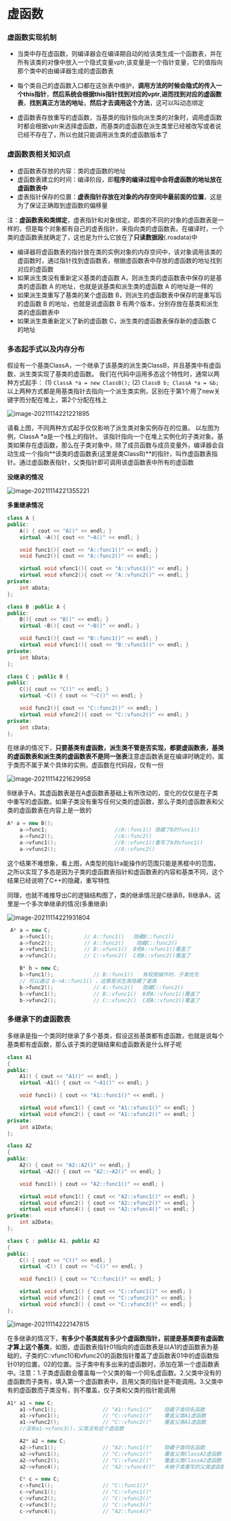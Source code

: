 # 虚函数

### 虚函数实现机制

* 当类中存在虚函数，则编译器会在编译期自动的给该类生成一个函数表，并在所有该类的对像中放入一个隐式变量vptr,该变量是一个指针变量，它的值指向那个类中的由编译器生成的虚函数表

* 每个类自己的虚函数入口都在这张表中维护，**调用方法的时候会隐式的传入一个this指针**，**然后系统会根据this指针找到对应的vptr**,**进而找到对应的虚函数表**，**找到真正方法的地址**，**然后才去调用这个方法**，这可以叫动态绑定

* 虚函数表存放重写的虚函数，当基类的指针指向派生类的对象时，调用虚函数时都会根据vptr来选择虚函数，而基类的虚函数在派生类里已经被改写或者说已经不存在了，所以也就只能调用派生类的虚函数版本了  
  

### 虚函数表相关知识点

- 虚函数表存放的内容：类的虚函数的地址
- 虚函数表建立的时间：编译阶段，即**程序的编译过程中会将虚函数的地址放在虚函数表中**
- 虚表指针保存的位置：**虚表指针存放在对象的内存空间中最前面的位置**，这是为了保证正确取到虚函数的偏移量

注：**虚函数表和类绑定**，虚表指针和对象绑定。即类的不同的对象的虚函数表是一样的，但是每个对象都有自己的虚表指针，来指向类的虚函数表。在编译时，一个类的虚函数表就确定了，这也是为什么它放在了**只读数据段**(.roadata)中

- 编译器将虚函数表的指针放在类的实例对象的内存空间中，该对象调用该类的虚函数时，通过指针找到虚函数表，根据虚函数表中存放的虚函数的地址找到对应的虚函数
- 如果派生类没有重新定义基类的虚函数 A，则派生类的虚函数表中保存的是基类的虚函数 A 的地址，也就是说基类和派生类的虚函数 A 的地址是一样的
- 如果派生类重写了基类的某个虚函数 B，则派生的虚函数表中保存的是重写后的虚函数 B 的地址，也就是说虚函数 B 有两个版本，分别存放在基类和派生类的虚函数表中
- 如果派生类重新定义了新的虚函数 C，派生类的虚函数表保存新的虚函数 C 的地址  
  

### 多态起手式以及内存分布

假设有一个基类ClassA，一个继承了该基类的派生类ClassB，并且基类中有虚函数，派生类实现了基类的虚函数。 我们在代码中运用多态这个特性时，通常以两种方式起手： (1) `ClassA *a = new ClassB();` (2) `ClassB b; ClassA *a = &b;` 以上两种方式都是用基类指针去指向一个派生类实例，区别在于第1个用了new关键字而分配在堆上，第2个分配在栈上

![image-20211114221221895](C:\Users\hp\AppData\Roaming\Typora\typora-user-images\image-20211114221221895.png)

请看上图，不同两种方式起手仅仅影响了派生类对象实例存在的位置。 以左图为例，ClassA *a是一个栈上的指针。 该指针指向一个在堆上实例化的子类对象。基类如果存在虚函数，那么在子类对象中，除了成员函数与成员变量外，编译器会自动生成一个指向**该类的虚函数表(这里是类ClassB)**的指针，叫作虚函数表指针。通过虚函数表指针，父类指针即可调用该虚函数表中所有的虚函数  


**没继承的情况**

![image-20211114221355221](C:\Users\hp\AppData\Roaming\Typora\typora-user-images\image-20211114221355221.png)

**多重继承情况**

```c++
class A {
public:
    A() { cout << "A()" << endl; }
    virtual ~A(){ cout << "~A()" << endl; }

    void func1(){ cout << "A::func1()" << endl; }
    void func2(){ cout << "A::func2()" << endl; }

    virtual void vfunc1(){ cout << "A::vfunc1()" << endl; }
    virtual void vfunc2(){ cout << "A::vfunc2()" << endl; }
private:
    int aData;
};

class B :public A {
public:
    B(){ cout << "B()" << endl; }
    virtual ~B(){ cout << "~B()" << endl; }

    void func1(){ cout << "B::func1()" << endl; }
    virtual void vfunc1(){ cout << "B::vfunc1()" << endl; }
private:
    int bData;
};

class C : public B {
public:
    C(){ cout << "C()" << endl; }
    virtual ~C() { cout << "~C()" << endl; }

    void func2(){ cout << "C::func2()" << endl; }
    virtual void vfunc2(){ cout << "C::vfunc2()" << endl; }
private:
    int cData;
};

```

在继承的情况下，**只要基类有虚函数，派生类不管是否实现，都要虚函数表，基类的虚函数表和派生类的虚函数表不是同一张表**注意虚函数表是在编译时确定的，属于类而不属于某个具体的实例，虚函数在代码段，仅有一份  


![image-20211114221629958](C:\Users\hp\AppData\Roaming\Typora\typora-user-images\image-20211114221629958.png)

B继承于A，其虚函数表是在A虚函数表基础上有所改动的，变化的仅仅是在子类中重写的虚函数。如果子类没有重写任何父类的虚函数，那么子类的虚函数表和父类的虚函数表在内容上是一致的

```c++
A* a = new B();
    a->func1;                      //A::func1() 隐藏了B的func1()
    a->func2();                    //A::func2()
    a->vfunc1();                   //B::vfunc1()重写了A的vfunc1()
    a->vfunc2();                   //A::vfunc2()
```

这个结果不难想象，看上图，A类型的指针a能操作的范围只能是黑框中的范围，之所以实现了多态是因为子类的虚函数表指针和虚函数表的内容和基类不同，这个结果已经说明了C++的隐藏，重写特性  

同理，也就不难推导出C的逻辑结构图了，类的继承情况是C继承B，B继承A，这里是一个多次单继承的情况(多重继承)

![image-20211114221931804](C:\Users\hp\AppData\Roaming\Typora\typora-user-images\image-20211114221931804.png)

```c++
 A* a = new C;
    a->func1();          // A::func1()   隐藏B::func1()               
    a->func2();          // A::func2()	  隐藏C::func2()
    a->vfunc1();	     // B::vfunc1()  B把A::vfunc1()覆盖了
    a->vfunc2();	     // C::vfunc2()  C把A::vfunc2()覆盖了

    B* b = new C;
    b->func1();				// B::func1()	有权限操作时，子类优先
    // 可以通过 b->A::func1() ，这算是派生类隐藏了基类
    b->func2();				// A::func2()	隐藏C::func2()
    b->vfunc1();			// B::vfunc1()	B把A::vfunc1()覆盖了
    b->vfunc2();			// C::vfunc2()	C把A::vfunc2()覆盖了
```

### 多继承下的虚函数表

多继承是指一个类同时继承了多个基类，假设这些基类都有虚函数，也就是说每个基类都有虚函数，那么该子类的逻辑结果和虚函数表是什么样子呢

```c++
class A1
{
public:
    A1() { cout << "A1()" << endl; }
    virtual ~A1() { cout << "~A1()" << endl; }

    void func1() { cout << "A1::func1()" << endl; }

    virtual void vfunc1() { cout << "A1::vfunc1()" << endl; }
    virtual void vfunc2() { cout << "A1::vfunc2()" << endl; }
private:
    int a1Data;
};

class A2
{
public:
    A2() { cout << "A2::A2()" << endl; }
    virtual ~A2() { cout << "A2::~A2()" << endl; }

    void func1() { cout << "A2::func1()" << endl; }

    virtual void vfunc1() { cout << "A2::vfunc1()" << endl; }
    virtual void vfunc2() { cout << "A2::vfunc2()" << endl; }
    virtual void vfunc4() { cout << "A2::vfunc4()" << endl; }
private:
    int a2Data;
};

class C : public A1, public A2
{
public:
    C() { cout << "C()" << endl; }
    virtual ~C() { cout << "~C()" << endl; }

    void func1() { cout << "C::func1()" << endl; }

    virtual void vfunc1() { cout << "C::vfunc1()" << endl; }
    virtual void vfunc2() { cout << "C::vfunc2()" << endl; }
    virtual void vfunc3() { cout << "C::vfunc3()" << endl; }
};
```

![image-20211114222147815](C:\Users\hp\AppData\Roaming\Typora\typora-user-images\image-20211114222147815.png)

在多继承的情况下，**有多少个基类就有多少个虚函数指针，前提是基类要有虚函数才算上这个基类**，如图，虚函数表指针01指向的虚函数表是以A1的虚函数表为基础的，子类的C::vfunc1()和vfunc2()的函数指针覆盖了虚函数表01中的虚函数指针01的位置，02的位置。当子类中有多出来的虚函数时，添加在第一个虚函数表中。注意：1.子类虚函数会覆盖每一个父类的每一个同名虚函数。2.父类中没有的虚函数而子类有，填入第一个虚函数表中，且用父类的指针是不能调用。3.父类中有的虚函数而子类没有，则不覆盖，仅子类和父类的指针能调用

```C++
A1* a1 = new C;
    a1->func1();               // "A1::func1()"    隐藏子类同名函数
    a1->vfunc1();              // "C::vfunc1()"    覆盖父类A1虚函数
    a1->vfunc2();              // "C::vfunc2()"    覆盖父类A1虚函数
    //没有a1->vfunc3()，父类没有这个虚函数

    A2* a2 = new C;
    a2->func1();               // "A2::func1()"    隐藏子类同名函数
    a2->vfunc1();              // "C::vfunc1()"    覆盖父类ClassA2虚函数
    a2->vfunc2();              // "C::vfunc2()"    覆盖父类ClassA2虚函数
    a2->vfunc4();              // "A2::vfunc4()"   未被子类重写的父类虚函数

    C* c = new C;
    c->func1();                // "C::func1()"
    c->vfunc1();               // "C::vfunc1()"
    c->vfunc2();               // "C::vfunc2()"
    c->vfunc3();               // "C::vfunc3()"
    c->vfunc4();               // "A2::func4()"
```


